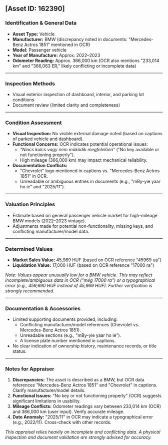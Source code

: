 

## [Asset ID: 162390]  
### Identification & General Data  
- **Asset Type:** Vehicle  
- **Manufacturer:** BMW (discrepancy noted in documents: "Mercedes-Benz Actros 1851" mentioned in OCR)  
- **Model:** Passenger vehicle  
- **Year of Manufacture:** Approx. 2022–2023  
- **Odometer Reading:** Approx. 366,000 km (OCR also mentions "233,014 km" and "366,063 ER," likely conflicting or incomplete data)  

---

### Inspection Methods  
- Visual exterior inspection of dashboard, interior, and parking lot conditions  
- Document review (limited clarity and completeness)  

---

### Condition Assessment  
- **Visual Inspection:** No visible external damage noted (based on captions of parked vehicle and dashboard).  
- **Functional Concerns:** OCR indicates potential operational issues:  
  - *"Nincs kulcs vagy nem működik megfelelően"* ("No key available or not functioning properly").  
  - High mileage (366,000 km) may impact mechanical reliability.  
- **Documentation Conflicts:**  
  - "Chevrolet" logo mentioned in captions vs. "Mercedes-Benz Actros 1851" in OCR.  
  - Unreadable or ambiguous entries in documents (e.g., "mBy-yie yaar ho ie" and "2025/11").  

---

### Valuation Principles  
- Estimate based on general passenger vehicle market for high-mileage BMW models (2022–2023 vintage).  
- Adjustments made for potential non-functionality, missing keys, and conflicting manufacturer/model data.  

---

### Determined Values  
- **Market Sales Value:** 45,969 HUF (based on OCR reference "45969 ua")  
- **Liquidation Value:** 17,000 HUF (based on OCR reference "17000 ra")  

*Note: Values appear unusually low for a BMW vehicle. This may reflect incomplete/ambiguous data in OCR ("még 17000 ra") or a typographical error (e.g., 459,690 HUF instead of 45,969 HUF). Further verification is strongly recommended.*  

---

### Documentation & Accessories  
- Limited supporting documents provided, including:  
  - Conflicting manufacturer/model references (Chevrolet vs. Mercedes-Benz Actros 1851).  
  - Unreadable sections (e.g., "mBy-yie yaar ho ie").  
  - A license plate number mentioned in captions.  
- No clear indication of ownership history, maintenance records, or title status.  

---

### Notes for Appraiser  
1. **Discrepancies:** The asset is described as a BMW, but OCR data references "Mercedes-Benz Actros 1851" and "Chevrolet" in captions. Clarify manufacturer/model details.  
2. **Functional Issues:** "No key or not functioning properly" (OCR) suggests significant limitations in usability.  
3. **Mileage Conflicts:** Odometer readings vary between 233,014 km (OCR) and 366,000 km (user input). Verify accurate mileage.  
4. **Date Anomaly:** "2025/11" in OCR may indicate a typographical error (e.g., 2022/11). Cross-check with other records.  

*This appraisal relies heavily on incomplete and conflicting data. A physical inspection and document validation are strongly advised for accuracy.*